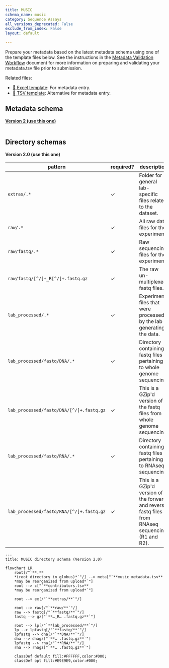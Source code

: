 ```yaml
---
title: MUSIC
schema_name: music
category: Sequence Assays
all_versions_deprecated: False
exclude_from_index: False
layout: default

---
```

Prepare your metadata based on the latest metadata schema using one of the template files below. See the instructions in the [Metadata Validation Workflow](https://docs.google.com/document/d/1lfgiDGbyO4K4Hz1FMsJjmJd9RdwjShtJqFYNwKpbcZY) document for more information on preparing and validating your metadata.tsv file prior to submission.

Related files:


- [📝 Excel template](https://raw.githubusercontent.com/hubmapconsortium/dataset-metadata-spreadsheet/main/music/latest/music.xlsx): For metadata entry.
- [📝 TSV template](https://raw.githubusercontent.com/hubmapconsortium/dataset-metadata-spreadsheet/main/music/latest/music.tsv): Alternative for metadata entry.




## Metadata schema


<summary><a href="https://openview.metadatacenter.org/templates/https:%2F%2Frepo.metadatacenter.org%2Ftemplates%2F5efe0d51-828c-457a-9b94-2ac8090fe14f"><b>Version 2 (use this one)</b></a></summary>



<br>

## Directory schemas
<summary><b>Version 2.0 (use this one)</b></summary>

| pattern | required? | description |
| --- | --- | --- |
| <code>extras\/.*</code> | ✓ | Folder for general lab-specific files related to the dataset. |
| <code>raw\/.*</code> | ✓ | All raw data files for the experiment. |
| <code>raw\/fastq\/.*</code> | ✓ | Raw sequencing files for the experiment. |
| <code>raw\/fastq\/[^\/]+_R[^\/]+\.fastq\.gz</code> | ✓ | The raw un-multiplexed fastq files. |
| <code>lab_processed\/.*</code> | ✓ | Experiment files that were processed by the lab generating the data. |
| <code>lab_processed\/fastq\/DNA\/.*</code> | ✓ | Directory containing fastq files pertaining to whole genome sequencing. |
| <code>lab_processed\/fastq\/DNA\/[^\/]+\.fastq\.gz</code> | ✓ | This is a GZip'd version of the fastq files from whole genome sequencing. |
| <code>lab_processed\/fastq\/RNA\/.*</code> | ✓ | Directory containing fastq files pertaining to RNAseq sequencing. |
| <code>lab_processed\/fastq\/RNA\/[^\/]+\.fastq\.gz</code> | ✓ | This is a GZip'd version of the forward and reverse fastq files from RNAseq sequencing (R1 and R2). |

```mermaid
---
title: MUSIC directory schema (Version 2.0)
---
flowchart LR
    root[/"`**.**
    *(root directory in globus)*`"/] --> meta["`**music_metadata.tsv**
    *may be reorganized from upload*`"]
    root --> c["`**contributors.tsv**
    *may be reorganized from upload*`"]
    
    root --> ex[/"`**extras/**`"/] 

    root --> raw[/"`**raw/**`"/]
    raw --> fastq[/"`**fastq/**`"/]
    fastq --> gz["`**…_R… .fastq.gz**`"]

    root --> lp[/"`**lab_processed/**`"/]
    lp --> lpfastq[/"`**fastq/**`"/]
    lpfastq --> dna[/"`**DNA/**`"/]
    dna --> dnagz["`**… .fastq.gz**`"]
    lpfastq --> rna[/"`**RNA/**`"/]
    rna --> rnagz["`**… .fastq.gz**`"]

    classDef default fill:#FFFFFF,color:#000;
    classDef opt fill:#E9E9E9,color:#000;
```